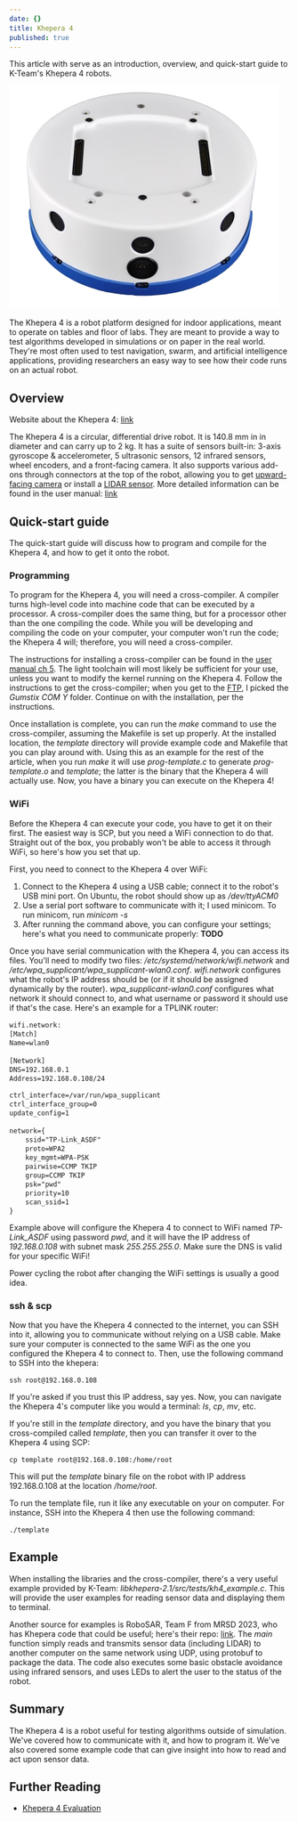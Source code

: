 ```yaml
---
date: {}
title: Khepera 4
published: true
---
```

This article with serve as an introduction, overview, and quick-start guide to K-Team's Khepera 4 robots. 

![Put a relevant caption here](../../assets/images/KHEPERA4.png)

The Khepera 4 is a robot platform designed for indoor applications, meant to operate on tables and floor of labs. They are meant to provide a way to test algorithms developed in simulations or on paper in the real world. They're  most often used to test navigation, swarm, and artificial intelligence applications, providing researchers an easy way to see how their code runs on an actual robot. 

## Overview
Website about the Khepera 4: [link](https://www.k-team.com/khepera-iv)

The Khepera 4 is a circular, differential drive robot. It is 140.8 mm in in diameter and can carry up to 2 kg. It has a suite of sensors built-in: 3-axis gyroscope & accelerometer, 5 ultrasonic sensors, 12 infrared sensors, wheel encoders, and a front-facing camera. It also supports various add-ons through connectors at the top of the robot, allowing you to get [upward-facing camera](https://www.k-team.com/extensions-khepera-iv#stargazer) or install a [LIDAR sensor](https://www.k-team.com/extensions-khepera-iv#laserrangefinder). More detailed information can be found in the user manual: [link](https://ftp.k-team.com/KheperaIV/software/Gumstix%20COM%20Y/UserManual/Khepera%20IV%20User%20Manual%204.x.pdf)

## Quick-start guide
The quick-start guide will discuss how to program and compile for the Khepera 4, and how to get it onto the robot.

### Programming
To program for the Khepera 4, you will need a cross-compiler. A compiler turns high-level code into machine code that can be executed by a processor. A cross-compiler does the same thing, but for a processor other than the one compiling the code. While you will be developing and compiling the code on your computer, your computer won't run the code; the Khepera 4 will; therefore, you will need a cross-compiler.

The instructions for installing a cross-compiler can be found in the [user manual ch 5](https://ftp.k-team.com/KheperaIV/software/Gumstix%20COM%20Y/UserManual/Khepera%20IV%20User%20Manual%204.x.pdf#page=36). The light toolchain will most likely be sufficient for your use, unless you want to modify the kernel running on the Khepera 4. Follow the instructions to get the cross-compiler; when you get to the [FTP](https://ftp.k-team.com/KheperaIV/software/), I picked the *Gumstix COM Y* folder. Continue on with the installation, per the instructions. 

Once installation is complete, you can run the *make* command to use the cross-compiler, assuming the Makefile is set up properly. At the installed location, the *template* directory will provide example code and Makefile that you can play around with. Using this as an example for the rest of the article, when you run *make* it will use *prog-template.c* to generate *prog-template.o* and *template*; the latter is the binary that the Khepera 4 will actually use. Now, you have a binary you can execute on the Khepera 4!

### WiFi
Before the Khepera 4 can execute your code, you have to get it on their first. The easiest way is SCP, but you need a WiFi connection to do that. Straight out of the box, you probably won't be able to access it through WiFi, so here's how you set that up.

First, you need to connect to the Khepera 4 over WiFi:

1. Connect to the Khepera 4 using a USB cable; connect it to the robot's USB mini port. On Ubuntu, the robot should show up as */dev/ttyACM0*
2. Use a serial port software to communicate with it; I used minicom. To run minicom, run *minicom -s*
3. After running the command above, you can configure your settings; here's what you need to communicate properly: **TODO**

Once you have serial communication with the Khepera 4, you can access its files. You'll need to modify two files: */etc/systemd/network/wifi.network* and */etc/wpa_supplicant/wpa_supplicant-wlan0.conf*. *wifi.network* configures what the robot's IP address should be (or if it should be assigned dynamically by the router). *wpa_supplicant-wlan0.conf* configures what network it should connect to, and what username or password it should use if that's the case. Here's an example for a TPLINK router:
```
wifi.network:
[Match]
Name=wlan0

[Network]
DNS=192.168.0.1
Address=192.168.0.108/24
```
```
ctrl_interface=/var/run/wpa_supplicant
ctrl_interface_group=0
update_config=1

network={
    ssid="TP-Link_ASDF"
    proto=WPA2
    key_mgmt=WPA-PSK
    pairwise=CCMP TKIP
    group=CCMP TKIP
    psk="pwd"
    priority=10
    scan_ssid=1
}
```
Example above will configure the Khepera 4 to connect to WiFi named *TP-Link_ASDF* using password *pwd*, and it will have the IP address of *192.168.0.108* with subnet mask *255.255.255.0*. Make sure the DNS is valid for your specific WiFi!

Power cycling the robot after changing the WiFi settings is usually a good idea.

### ssh & scp
Now that you have the Khepera 4 connected to the internet, you can SSH into it, allowing you to communicate without relying on a USB cable. Make sure your computer is connected to the same WiFi as the one you configured the Khepera 4 to connect to. Then, use the following command to SSH into the khepera:
```
ssh root@192.168.0.108
```
If you're asked if you trust this IP address, say yes. Now, you can navigate the Khepera 4's computer like you would a terminal: *ls*, *cp*, *mv*, etc.

If you're still in the *template* directory, and you have the binary that you cross-compiled called *template*, then you can transfer it over to the Khepera 4 using SCP:
```
cp template root@192.168.0.108:/home/root
```
This will put the *template* binary file on the robot with IP address 192.168.0.108 at the location */home/root*.

To run the template file, run it like any executable on your on computer. For instance, SSH into the Khepera 4 then use the following command:
```
./template
```

## Example
When installing the libraries and the cross-compiler, there's a very useful example provided by K-Team: *libkhepera-2.1/src/tests/kh4_example.c*. This will provide the user examples for reading sensor data and displaying them to terminal.

Another source for examples is RoboSAR, Team F from MRSD 2023, who has Khepera code that could be useful; here's their repo: [link](https://github.com/MRSD-Team-RoboSAR/robosar_khepera_code). The *main* function simply reads and transmits sensor data (including LIDAR) to another computer on the same network using UDP, using protobuf to package the data. The code also executes some basic obstacle avoidance using infrared sensors, and uses LEDs to alert the user to the status of the robot.

## Summary
The Khepera 4 is a robot useful for testing algorithms outside of simulation. We've covered how to communicate with it, and how to program it. We've also covered some example code that can give insight into how to read and act upon sensor data. 

## Further Reading
- [Khepera 4 Evaluation](https://os.zhdk.cloud.switch.ch/tind-tmp-epfl/853d7c2e-9435-4de6-a330-551a73483cf5?response-content-disposition=attachment%3B%20filename%2A%3DUTF-8%27%27k4_paper.pdf&response-content-type=application%2Fpdf&AWSAccessKeyId=ded3589a13b4450889b2f728d54861a6&Expires=1651355948&Signature=hY72qIqgOyX6BTqPigNKq7T%2FRNs%3D)
